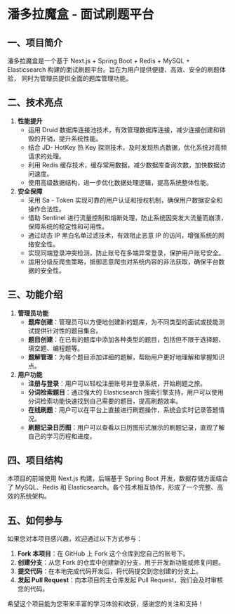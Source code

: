 # 潘多拉魔盒 - 面试刷题平台

## 一、项目简介
潘多拉魔盒是一个基于 Next.js + Spring Boot + Redis + MySQL + Elasticsearch 
构建的面试刷题平台。旨在为用户提供便捷、高效、安全的刷题体验，
同时为管理员提供全面的题库管理功能。

## 二、技术亮点
1. **性能提升**
    - 运用 Druid 数据库连接池技术，有效管理数据库连接，减少连接创建和销毁的开销，提升系统性能。
    - 结合 JD- HotKey 热 Key 探测技术，及时发现热点数据，优化系统对高频请求的处理。
    - 利用 Redis 缓存技术，缓存常用数据，减少数据库查询次数，加快数据访问速度。
    - 使用高级数据结构，进一步优化数据处理逻辑，提高系统整体性能。
2. **安全保障**
    - 采用 Sa - Token 实现可靠的用户认证和授权机制，确保用户数据安全和操作合法性。
    - 借助 Sentinel 进行流量控制和熔断处理，防止系统因突发大流量而崩溃，保障系统的稳定性和可用性。
    - 通过动态 IP 黑白名单过滤技术，有效阻止恶意 IP 的访问，增强系统的网络安全性。
    - 实现同端登录冲突检测，防止账号在多端异常登录，保护用户账号安全。
    - 运用分级反爬虫策略，抵御恶意爬虫对系统内容的非法获取，确保平台数据的安全性。

## 三、功能介绍
1. **管理员功能**
    - **题库创建**：管理员可以方便地创建新的题库，为不同类型的面试或技能测试提供针对性的题目集合。
    - **题目创建**：在已有的题库中添加各种类型的题目，包括但不限于选择题、填空题、编程题等。
    - **题解管理**：为每个题目添加详细的题解，帮助用户更好地理解和掌握知识点。
2. **用户功能**
    - **注册与登录**：用户可以轻松注册账号并登录系统，开始刷题之旅。
    - **分词检索题目**：通过强大的 Elasticsearch 搜索引擎支持，用户可以使用分词检索功能快速找到自己需要的题目，提高刷题效率。
    - **在线刷题**：用户可以在平台上直接进行刷题操作，系统会实时记录答题情况。
    - **刷题记录日历图**：用户可以查看以日历图形式展示的刷题记录，直观了解自己的学习历程和进度。
    
## 四、项目结构
本项目的前端使用 Next.js 构建，后端基于 Spring Boot 开发，数据存储方面结合了 MySQL、Redis 和 Elasticsearch。各个技术相互协作，形成了一个完整、高效的系统架构。

## 五、如何参与
如果您对本项目感兴趣，欢迎通过以下方式参与：
1. **Fork 本项目**：在 GitHub 上 Fork 这个仓库到您自己的账号下。
2. **创建分支**：从您 Fork 的仓库中创建新的分支，用于开发新功能或修复问题。
3. **提交代码**：在本地完成代码开发后，将代码提交到您创建的分支上。
4. **发起 Pull Request**：向本项目的主仓库发起 Pull Request，我们会及时审核您的代码。

希望这个项目能为您带来丰富的学习体验和收获，感谢您的关注和支持！